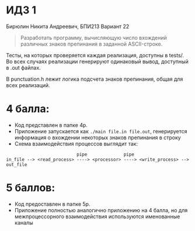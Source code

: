 # ИДЗ 1

Бирюлин Никита Андреевич, БПИ213
Вариант 22

> Разработать программу, вычисляющую число вхождений различных знаков препинания в заданной ASCII-строке.

Тесты, на которых проверяется каждая реализация, доступны в tests/. Во всех случаях реализации генерируют одинаковый вывод, доступный в .out файлах.

В punctuation.h лежит логика подсчета знаков препинания, общая для всех реализаций.

# 4 балла:
* Код представлен в папке 4p.
* Приложение запускается как ```./main file.in file.out```, генерируется информация о вхождении некоторых знаков препинания в строку
* Схема взаимодействия процессов выглядит так:
```
                           pipe              pipe
in_file --> <read_process> ----> <processor> ----> <write_process> --> out_file
```

# 5 баллов:
* Код предоставлен в папке 5p.
* Приложение полностью аналогично приложению на 4 балла, но для межпроцессорного взаимодействия используются именованные каналы